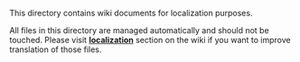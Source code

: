 This directory contains wiki documents for localization purposes.

All files in this directory are managed automatically and should not be touched. Please visit **[localization](https://github.com/JustArchi/ArchiSteamFarm/wiki/Localization)** section on the wiki if you want to improve translation of those files.

